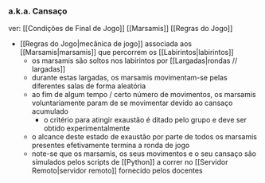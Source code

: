 ### a.k.a. Cansaço

ver:
	[[Condições de Final de Jogo]]
	[[Marsamis]]
	[[Regras do Jogo]]

- [[Regras do Jogo|mecânica de jogo]] associada aos [[Marsamis|marsamis]] que percorrem os [[Labirintos|labirintos]]
	- os marsamis são soltos nos labirintos por [[Largadas|rondas // largadas]]
	- durante estas largadas, os marsamis movimentam-se pelas diferentes salas de forma aleatória
	- ao fim de algum tempo / certo número de movimentos, os marsamis voluntariamente param de se movimentar devido ao cansaço acumulado
		- o critério para atingir exaustão é ditado pelo grupo e deve ser obtido experimentalmente
	- o alcance deste estado de exaustão por parte de todos os marsamis presentes efetivamente termina a ronda de jogo
	- note-se que os marsamis, os seus movimentos e o seu cansaço são simulados pelos scripts de [[Python]] a correr no [[Servidor Remoto|servidor remoto]] fornecido pelos docentes
